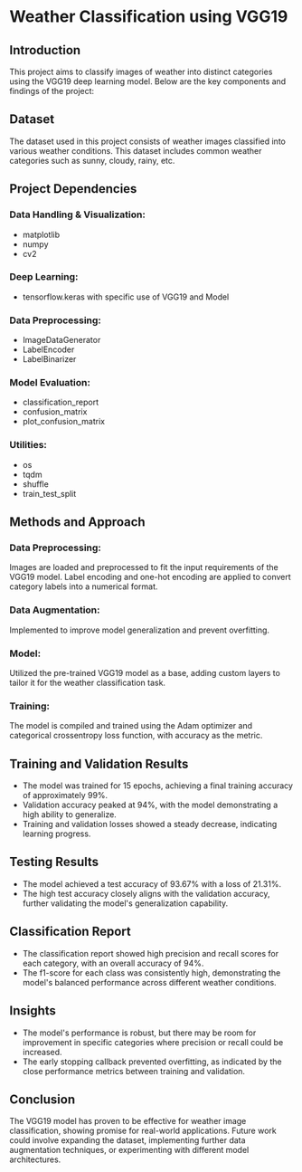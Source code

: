 # Weather Classification using VGG19

## Introduction
This project aims to classify images of weather into distinct categories using the VGG19 deep learning model. Below are the key components and findings of the project:

## Dataset
The dataset used in this project consists of weather images classified into various weather conditions. This dataset includes common weather categories such as sunny, cloudy, rainy, etc.

## Project Dependencies

### Data Handling & Visualization:
- matplotlib
- numpy
- cv2

### Deep Learning:
- tensorflow.keras with specific use of VGG19 and Model

### Data Preprocessing:
- ImageDataGenerator
- LabelEncoder
- LabelBinarizer

### Model Evaluation:
- classification_report
- confusion_matrix
- plot_confusion_matrix

### Utilities:
- os
- tqdm
- shuffle
- train_test_split

## Methods and Approach

### Data Preprocessing:
Images are loaded and preprocessed to fit the input requirements of the VGG19 model. Label encoding and one-hot encoding are applied to convert category labels into a numerical format.

### Data Augmentation:
Implemented to improve model generalization and prevent overfitting.

### Model:
Utilized the pre-trained VGG19 model as a base, adding custom layers to tailor it for the weather classification task.

### Training:
The model is compiled and trained using the Adam optimizer and categorical crossentropy loss function, with accuracy as the metric.

## Training and Validation Results
- The model was trained for 15 epochs, achieving a final training accuracy of approximately 99%.
- Validation accuracy peaked at 94%, with the model demonstrating a high ability to generalize.
- Training and validation losses showed a steady decrease, indicating learning progress.

## Testing Results
- The model achieved a test accuracy of 93.67% with a loss of 21.31%.
- The high test accuracy closely aligns with the validation accuracy, further validating the model's generalization capability.

## Classification Report
- The classification report showed high precision and recall scores for each category, with an overall accuracy of 94%.
- The f1-score for each class was consistently high, demonstrating the model's balanced performance across different weather conditions.

## Insights
- The model's performance is robust, but there may be room for improvement in specific categories where precision or recall could be increased.
- The early stopping callback prevented overfitting, as indicated by the close performance metrics between training and validation.

## Conclusion
The VGG19 model has proven to be effective for weather image classification, showing promise for real-world applications. Future work could involve expanding the dataset, implementing further data augmentation techniques, or experimenting with different model architectures.
